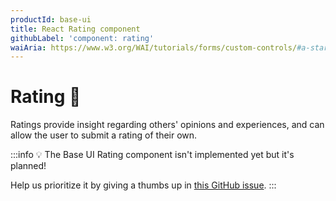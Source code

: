```yaml
---
productId: base-ui
title: React Rating component
githubLabel: 'component: rating'
waiAria: https://www.w3.org/WAI/tutorials/forms/custom-controls/#a-star-rating
---
```


# Rating 🚧

<p class="description">Ratings provide insight regarding others' opinions and experiences, and can allow the user to submit a rating of their own.</p>

:::info
💡 The Base UI Rating component isn't implemented yet but it's planned!

Help us prioritize it by giving a thumbs up in [this GitHub issue](https://github.com/mui/material-ui/issues/38043).
:::
